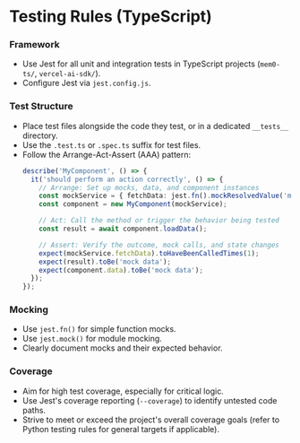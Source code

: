 # Testing Rules (TypeScript)

### Framework
- Use Jest for all unit and integration tests in TypeScript projects (`mem0-ts/`, `vercel-ai-sdk/`).
- Configure Jest via `jest.config.js`.

### Test Structure
- Place test files alongside the code they test, or in a dedicated `__tests__` directory.
- Use the `.test.ts` or `.spec.ts` suffix for test files.
- Follow the Arrange-Act-Assert (AAA) pattern:
  ```typescript
  describe('MyComponent', () => {
    it('should perform an action correctly', () => {
      // Arrange: Set up mocks, data, and component instances
      const mockService = { fetchData: jest.fn().mockResolvedValue('mock data') };
      const component = new MyComponent(mockService);

      // Act: Call the method or trigger the behavior being tested
      const result = await component.loadData();

      // Assert: Verify the outcome, mock calls, and state changes
      expect(mockService.fetchData).toHaveBeenCalledTimes(1);
      expect(result).toBe('mock data');
      expect(component.data).toBe('mock data');
    });
  });
  ```

### Mocking
- Use `jest.fn()` for simple function mocks.
- Use `jest.mock()` for module mocking.
- Clearly document mocks and their expected behavior.

### Coverage
- Aim for high test coverage, especially for critical logic.
- Use Jest's coverage reporting (`--coverage`) to identify untested code paths.
- Strive to meet or exceed the project's overall coverage goals (refer to Python testing rules for general targets if applicable).
